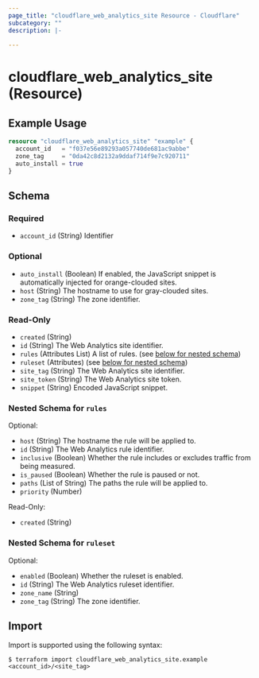 ```yaml
---
page_title: "cloudflare_web_analytics_site Resource - Cloudflare"
subcategory: ""
description: |-
  
---
```


# cloudflare_web_analytics_site (Resource)



## Example Usage

```terraform
resource "cloudflare_web_analytics_site" "example" {
  account_id   = "f037e56e89293a057740de681ac9abbe"
  zone_tag     = "0da42c8d2132a9ddaf714f9e7c920711"
  auto_install = true
}
```
<!-- schema generated by tfplugindocs -->
## Schema

### Required

- `account_id` (String) Identifier

### Optional

- `auto_install` (Boolean) If enabled, the JavaScript snippet is automatically injected for orange-clouded sites.
- `host` (String) The hostname to use for gray-clouded sites.
- `zone_tag` (String) The zone identifier.

### Read-Only

- `created` (String)
- `id` (String) The Web Analytics site identifier.
- `rules` (Attributes List) A list of rules. (see [below for nested schema](#nestedatt--rules))
- `ruleset` (Attributes) (see [below for nested schema](#nestedatt--ruleset))
- `site_tag` (String) The Web Analytics site identifier.
- `site_token` (String) The Web Analytics site token.
- `snippet` (String) Encoded JavaScript snippet.

<a id="nestedatt--rules"></a>
### Nested Schema for `rules`

Optional:

- `host` (String) The hostname the rule will be applied to.
- `id` (String) The Web Analytics rule identifier.
- `inclusive` (Boolean) Whether the rule includes or excludes traffic from being measured.
- `is_paused` (Boolean) Whether the rule is paused or not.
- `paths` (List of String) The paths the rule will be applied to.
- `priority` (Number)

Read-Only:

- `created` (String)


<a id="nestedatt--ruleset"></a>
### Nested Schema for `ruleset`

Optional:

- `enabled` (Boolean) Whether the ruleset is enabled.
- `id` (String) The Web Analytics ruleset identifier.
- `zone_name` (String)
- `zone_tag` (String) The zone identifier.

## Import

Import is supported using the following syntax:

```shell
$ terraform import cloudflare_web_analytics_site.example <account_id>/<site_tag>
```
